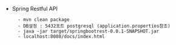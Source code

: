 - Spring Restful API
    
        - mvn clean package
        - DB설정 : 5432포트 postgresql (application.properties참조)
        - java -jar target/springbootrest-0.0.1-SNAPSHOT.jar
        - localhost:8080/docs/index.html
        
